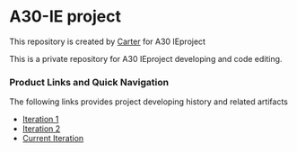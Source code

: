 # A30-IE project
<meta charset="utf-8">
  <meta name="viewport" content="width=device-width, initial-scale=1">
  <link rel="stylesheet" href="https://maxcdn.bootstrapcdn.com/bootstrap/4.3.1/css/bootstrap.min.css">  
<p>This repository is created by <a href="mailto:pzen0002@student.monash.edu">Carter</a> for A30 IEproject</p>
<p>This is a private repository for A30 IEproject developing and code editing.</p>
<h3>Product Links and Quick Navigation</h3>
      <p>The following links provides project developing history and related artifacts</p>
      <ul class="nav nav-pills flex-column">
        <li class="nav-item">
          <a class="nav-link active" href="http://safetyatwork.ga/">Iteration  1</a>
        </li>
        <li class="nav-item">
          <a class="nav-link" href="https://gigwelfare.tk/">Iteration 2</a>
        </li>
        <li class="nav-item">
          <a class="nav-link" href="https://gigwelfare.ml">Current Iteration</a>
        </li>
        
